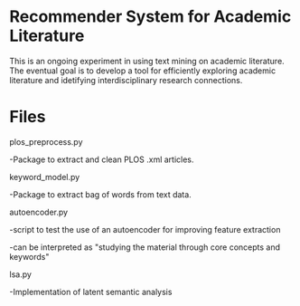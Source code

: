 # Recommender System for Academic Literature
This is an ongoing experiment in using text mining on academic literature. The eventual goal is to develop a tool for efficiently exploring academic literature and idetifying interdisciplinary research connections.

# Files

plos_preprocess.py

-Package to extract and clean PLOS .xml articles.

keyword_model.py

-Package to extract bag of words from text data.

autoencoder.py

-script to test the use of an autoencoder for improving feature extraction

-can be interpreted as "studying the material through core concepts and keywords"

lsa.py

-Implementation of latent semantic analysis
